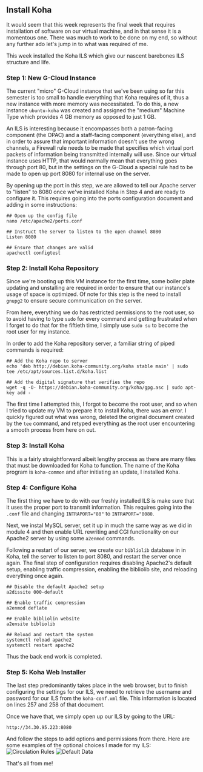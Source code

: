 ## Install Koha

It would seem that this week represents the final week that requires installation of software on our virtual machine, 
and in that sense it is a momentous one. There was much to work to be done on my end, so without any further ado let's
jump in to what was required of me.

This week installed the Koha ILS which give our nascent barebones ILS structure and life.

### Step 1: New G-Cloud Instance
The current "micro" G-Cloud instance that we've been using so far this semester is too small to handle everything that 
Koha requires of it, thus a new instance with more memory was necessitated. To do this, a new instance `ubuntu-koha`
was created and assigned the "medium" Machine Type which provides 4 GB memory as opposed to just 1 GB.

An ILS is interesting because it encompasses both a patron-facing component (the OPAC) and a staff-facing component 
(everything else), and in order to assure that important information doesn't use the wrong channels, a Firewall rule
needs to be made that specifies which virtual port packets of information being transmitted internally will use. Since
our  virtual instance uses HTTP, that would normally mean that everything goes through port 80, but in the settings on
the G-Cloud a special rule had to be made to open up port 8080 for internal use on the server.

By opening up the port in this step, we are allowed to tell our Apache server to "listen" to 8080 once we've installed 
Koha in Step 4 and are ready to configure it. This requires going into the ports configuration document and adding in
some instructions:
```
## Open up the config file
nano /etc/apache2/ports.conf

## Instruct the server to listen to the open channel 8080
Listen 8080

## Ensure that changes are valid
apachectl configtest
```

### Step 2: Install Koha Repository
Since we're booting up this VM instance for the first time, some boiler plate updating and unstalling are required in
order to ensure that our instance's usage of space is optimized. Of note for this step is the need to install `gnupg2`
to ensure secure communication on the server.

From here, everything we do has restricted permissions to the root user, so to avoid having to type `sudo` for every 
command and getting frustrated when I forget to do that for the fiftieth time, I simply use `sudo su` to become the
root user for my instance.

In order to add the Koha repository server, a familiar string of piped commands is required:
```
## Add the Koha repo to server
echo 'deb http://debian.koha-community.org/koha stable main' | sudo tee /etc/apt/sources.list.d/koha.list

## Add the digital signature that verifies the repo
wget -q -O- https://debian.koha-community.org/koha/gpg.asc | sudo apt-key add -
```
The first time I attempted this, I forgot to become the root user, and so when I tried to update my VM to prepare it 
to install Koha, there was an error. I quickly figured out what was wrong, deleted the original document created by 
the `tee` command, and retyped everything as the root user encountering a smooth process from here on out.

### Step 3: Install Koha
This is a fairly straightforward albeit lengthy process as there are many files that must be downloaded for Koha to 
function. The name of the Koha program is `koha-common` and after initiating an update, I installed Koha.

### Step 4: Configure Koha
The first thing we have to do with our freshly installed ILS is make sure that it uses the proper port to transmit
information. This requires going into the `.conf` file and changing `INTRAPORT="80"` to `INTRAPORT="8080`.

Next, we instal MySQL server, set it up in much the same way as we did in module 4 and then enable URL rewriting 
and CGI functionality on our Apache2 server by using some `a2enmod` commands.

Following a restart of our server, we create our `bibliolib` database in in Koha, tell the server to listen to port
8080, and restart the server once again. The final step of configuration requires disabling Apache2's default setup,
enabling traffic compression, enabling the bibliolib site, and reloading everything once again.
```
## Disable the default Apache2 setup
a2dissite 000-default

## Enable traffic compression
a2enmod deflate

## Enable bibliolin website
a2ensite bibliolib

## Reload and restart the system
systemctl reload apache2
systemctl restart apache2
```
Thus the back end work is completed.

### Step 5: Koha Web Installer
The last step predominantly takes place in the web browser, but to finish configuring the settings for our ILS, we
need to retrieve the username and password for our ILS from the `koha-conf.xml` file. This information is located 
on lines 257 and 258 of that document.

Once we have that, we simply open up our ILS by going to the URL:
```
http://34.30.95.223:8080
```
And follow the steps to add options and permissions from there. Here are some examples of the optional choices I made
for my ILS:
![Circulation Rules](https://github.com/bmwh237/eightfold-path/assets/157553970/e416ef0f-285d-4978-bdb3-a31defe3bb37)
![Default Data](https://github.com/bmwh237/eightfold-path/assets/157553970/cefd7908-5339-4e90-9de2-3a37f05f693b)

That's all from me!




